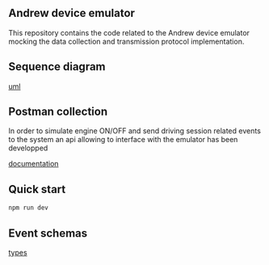 ## Andrew device emulator

This repository contains the code related to the Andrew device emulator mocking the data collection and transmission protocol implementation.

## Sequence diagram

[uml](./doc/sequence_diagram_andrew_IOT_communication_protocol.png)

## Postman collection

In order to simulate engine ON/OFF and send driving session related events to the system an api allowing to interface with the emulator has been developped

[documentation](./doc/andrew-device-emulator.postman_collection.json)

## Quick start

```bash
npm run dev
```

## Event schemas

[types](./resources/types)